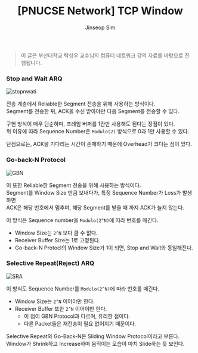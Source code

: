 ﻿---
layout: post
title: "[PNUCSE Network] TCP Window"
categories: Network
tags: [theory]
author:
  - Jinseop Sim
toc: true
---
> 이 글은 부산대학교 탁성우 교수님의 컴퓨터 네트워크 강의 자료를 바탕으로 진행됩니다.  

### Stop and Wait ARQ  
![stopnwati](https://user-images.githubusercontent.com/71700079/205063716-3eb6b77d-83f1-4b7c-a7ca-a2589583095b.png)  

전송 계층에서 Reliable한 Segment 전송을 위해 사용하는 방식이다.  
Segment를 전송한 뒤, ACK을 수신 받아야만 다음 Segment를 전송할 수 있다.  

구현 방식이 매우 단순하며, 프레임 버퍼를 1칸만 사용해도 된다는 장점이 있다.  
위 이유에 따라 Sequence Number은 ```Modulo(2)``` 방식으로 0과 1만 사용할 수 있다.  

단점으로는, ACK을 기다리는 시간이 존재하기 때문에 Overhead가 크다는 점이 있다.  

### Go-back-N Protocol  
![GBN](https://user-images.githubusercontent.com/71700079/205063740-43fa6224-6ff5-4ab4-a50d-8dcea2c87fe4.png)  

이 또한 Reliable한 Segment 전송을 위해 사용하는 방식이다.  
Segment를 Window Size 만큼 보내다가, 특정 Sequence Number가 Loss가 발생하면  
ACK은 해당 번호에서 멈추며, 해당 Segment를 받을 때 까지 ACK가 늘지 않는다.  

이 방식은 Sequence number을 ```Modulo(2^N)```에 따라 번호를 매긴다.  
- Window Size는 ```2^N``` 보다 클 수 없다.
- Receiver Buffer Size는 1로 고정된다.
- Go-back-N Protocl의 Window Size가 1이 되면, Stop and Wait와 동일해진다.

### Selective Repeat(Reject) ARQ  
![SRA](https://user-images.githubusercontent.com/71700079/205063769-e8c6fff3-2fa8-48a3-a8e9-55edf43dc158.png)  

이 방식도 Sequence Number를 ```Modulo(2^N)```에 따라 번호를 매긴다.
- Window Size는 ```2^N``` 이어야만 한다.
- Receiver Buffer 또한 ```2^N``` 이어야만 한다.
  - 이 점이 GBN Protocol과 다르며, 유리한 점이다.
  - 다른 Packet들은 재전송이 필요 없어지기 때문이다.

Selective Repeat와 Go-Back-N은 Sliding Window Protocol이라고 부른다.  
Window가 Shrink하고 Increase하며 움직이는 모습이 마치 Slide하는 듯 보인다.  
